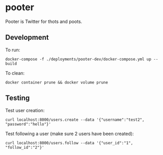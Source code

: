 # pooter

Pooter is Twitter for thots and poots.

## Development

To run:

```
docker-compose -f ./deployments/pooter-dev/docker-compose.yml up --build
```

To clean:

```
docker container prune && docker volume prune
```

## Testing

Test user creation:

```
curl localhost:8000/users.create --data '{"username":"test2", "password":"hello"}'
```

Test following a user (make sure 2 users have been created):

```
curl localhost:8000/users.follow --data '{"user_id":"1", "follow_id":"2"}'
```
